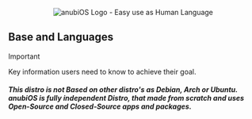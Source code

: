 <p align="center">
<picture>
  <source media="(prefers-color-scheme: dark)" srcset="assets/anubi-logo-dark.png">
  
  <img alt="anubiOS Logo - Easy use as Human Language" src="assets/anubi-logo-light.png">
</picture>
</p>

## Base and Languages

> [!IMPORTANT]
> Key information users need to know to achieve their goal.

##### This distro is not __Based on other distro's__ as Debian, Arch or Ubuntu. anubiOS is fully independent Distro, that made from scratch and **uses Open-Source and Closed-Source** apps and packages. 

